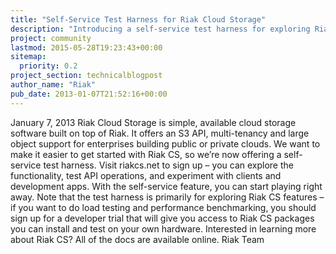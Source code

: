 ```yaml
---
title: "Self-Service Test Harness for Riak Cloud Storage"
description: "Introducing a self-service test harness for exploring Riak CS features, including S3-compatible API and large object storage."
project: community
lastmod: 2015-05-28T19:23:43+00:00
sitemap:
  priority: 0.2
project_section: technicalblogpost
author_name: "Riak"
pub_date: 2013-01-07T21:52:16+00:00
---
```

January 7, 2013
Riak Cloud Storage is simple, available cloud storage software built on top of Riak. It offers an S3 API, multi-tenancy and large object support for enterprises building public or private clouds. We want to make it easier to get started with Riak CS, so we’re now offering a self-service test harness. Visit riakcs.net to sign up – you can explore the functionality, test API operations, and experiment with clients and development apps. With the self-service feature, you can start playing right away.
Note that the test harness is primarily for exploring Riak CS features – if you want to do load testing and performance benchmarking, you should sign up for a developer trial that will give you access to Riak CS packages you can install and test on your own hardware.
Interested in learning more about Riak CS? All of the docs are available online.
Riak Team
